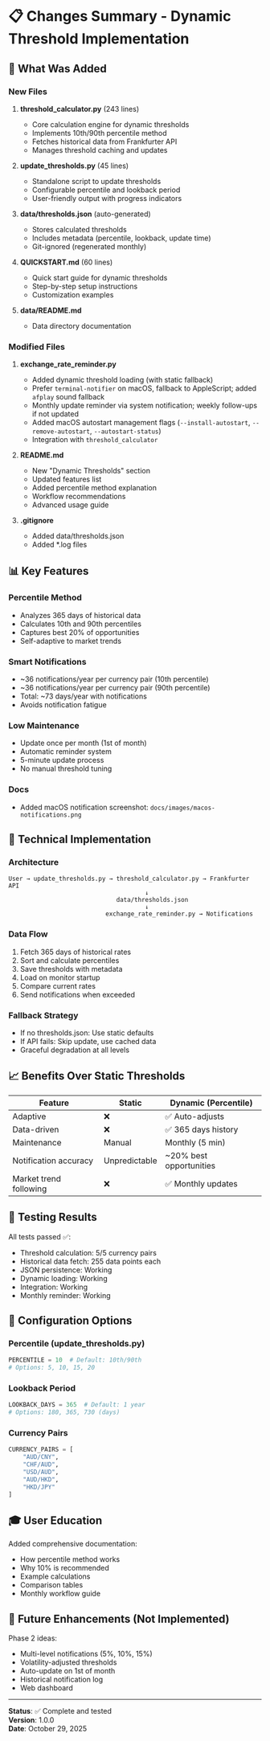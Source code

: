 # 📋 Changes Summary - Dynamic Threshold Implementation

## 🎯 What Was Added

### New Files

1. **threshold_calculator.py** (243 lines)
   - Core calculation engine for dynamic thresholds
   - Implements 10th/90th percentile method
   - Fetches historical data from Frankfurter API
   - Manages threshold caching and updates

2. **update_thresholds.py** (45 lines)
   - Standalone script to update thresholds
   - Configurable percentile and lookback period
   - User-friendly output with progress indicators

3. **data/thresholds.json** (auto-generated)
   - Stores calculated thresholds
   - Includes metadata (percentile, lookback, update time)
   - Git-ignored (regenerated monthly)

4. **QUICKSTART.md** (60 lines)
   - Quick start guide for dynamic thresholds
   - Step-by-step setup instructions
   - Customization examples

5. **data/README.md**
   - Data directory documentation

### Modified Files

1. **exchange_rate_reminder.py**
   - Added dynamic threshold loading (with static fallback)
   - Prefer `terminal-notifier` on macOS, fallback to AppleScript; added `afplay` sound fallback
   - Monthly update reminder via system notification; weekly follow-ups if not updated
   - Added macOS autostart management flags (`--install-autostart`, `--remove-autostart`, `--autostart-status`)
   - Integration with `threshold_calculator`

2. **README.md**
   - New "Dynamic Thresholds" section
   - Updated features list
   - Added percentile method explanation
   - Workflow recommendations
   - Advanced usage guide

3. **.gitignore**
   - Added data/thresholds.json
   - Added *.log files

## 📊 Key Features

### Percentile Method
- Analyzes 365 days of historical data
- Calculates 10th and 90th percentiles
- Captures best 20% of opportunities
- Self-adaptive to market trends

### Smart Notifications
- ~36 notifications/year per currency pair (10th percentile)
- ~36 notifications/year per currency pair (90th percentile)
- Total: ~73 days/year with notifications
- Avoids notification fatigue

### Low Maintenance
- Update once per month (1st of month)
- Automatic reminder system
- 5-minute update process
- No manual threshold tuning

### Docs
- Added macOS notification screenshot: `docs/images/macos-notifications.png`

## 🔧 Technical Implementation

### Architecture
```
User → update_thresholds.py → threshold_calculator.py → Frankfurter API
                                      ↓
                              data/thresholds.json
                                      ↓
                           exchange_rate_reminder.py → Notifications
```

### Data Flow
1. Fetch 365 days of historical rates
2. Sort and calculate percentiles
3. Save thresholds with metadata
4. Load on monitor startup
5. Compare current rates
6. Send notifications when exceeded

### Fallback Strategy
- If no thresholds.json: Use static defaults
- If API fails: Skip update, use cached data
- Graceful degradation at all levels

## 📈 Benefits Over Static Thresholds

| Feature | Static | Dynamic (Percentile) |
|---------|--------|---------------------|
| Adaptive | ❌ | ✅ Auto-adjusts |
| Data-driven | ❌ | ✅ 365 days history |
| Maintenance | Manual | Monthly (5 min) |
| Notification accuracy | Unpredictable | ~20% best opportunities |
| Market trend following | ❌ | ✅ Monthly updates |

## 🧪 Testing Results

All tests passed ✅:
- Threshold calculation: 5/5 currency pairs
- Historical data fetch: 255 data points each
- JSON persistence: Working
- Dynamic loading: Working
- Integration: Working
- Monthly reminder: Working

## 📝 Configuration Options

### Percentile (update_thresholds.py)
```python
PERCENTILE = 10  # Default: 10th/90th
# Options: 5, 10, 15, 20
```

### Lookback Period
```python
LOOKBACK_DAYS = 365  # Default: 1 year
# Options: 180, 365, 730 (days)
```

### Currency Pairs
```python
CURRENCY_PAIRS = [
    "AUD/CNY",
    "CHF/AUD",
    "USD/AUD",
    "AUD/HKD",
    "HKD/JPY"
]
```

## 🎓 User Education

Added comprehensive documentation:
- How percentile method works
- Why 10% is recommended
- Example calculations
- Comparison tables
- Monthly workflow guide

## 🚀 Future Enhancements (Not Implemented)

Phase 2 ideas:
- Multi-level notifications (5%, 10%, 15%)
- Volatility-adjusted thresholds
- Auto-update on 1st of month
- Historical notification log
- Web dashboard

---

**Status**: ✅ Complete and tested  
**Version**: 1.0.0  
**Date**: October 29, 2025
